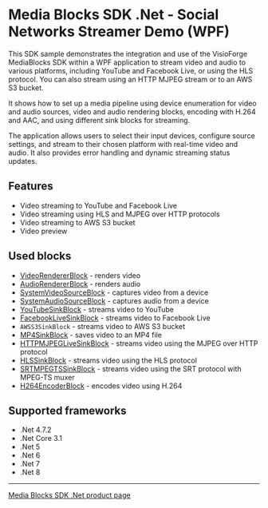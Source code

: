 # Media Blocks SDK .Net - Social Networks Streamer Demo (WPF)

This SDK sample demonstrates the integration and use of the VisioForge MediaBlocks SDK within a WPF application to stream video and audio to various platforms, including YouTube and Facebook Live, or using the HLS protocol.
You can also stream using an HTTP MJPEG stream or to an AWS S3 bucket.

It shows how to set up a media pipeline using device enumeration for video and audio sources, video and audio rendering blocks, encoding with H.264 and AAC, and using different sink blocks for streaming.

The application allows users to select their input devices, configure source settings, and stream to their chosen platform with real-time video and audio. It also provides error handling and dynamic streaming status updates.

## Features

- Video streaming to YouTube and Facebook Live
- Video streaming using HLS and MJPEG over HTTP protocols
- Video streaming to AWS S3 bucket
- Video preview

## Used blocks

- [VideoRendererBlock](https://www.visioforge.com/help/docs/dotnet/mediablocks/VideoRendering/) - renders video
- [AudioRendererBlock](https://www.visioforge.com/help/docs/dotnet/mediablocks/AudioRendering/) - renders audio
- [SystemVideoSourceBlock](https://www.visioforge.com/help/docs/dotnet/mediablocks/Sources/SystemVideoSourceBlock/) - captures video from a device
- [SystemAudioSourceBlock](https://www.visioforge.com/help/docs/dotnet/mediablocks/Sources/SystemAudioSourceBlock/) - captures audio from a device
- [YouTubeSinkBlock](https://www.visioforge.com/help/docs/dotnet/mediablocks/Sinks/YouTubeSinkBlock/) - streams video to YouTube
- [FacebookLiveSinkBlock](https://www.visioforge.com/help/docs/dotnet/mediablocks/Sinks/FacebookLiveSinkBlock/) - streams video to Facebook Live
- `AWSS3SinkBlock` - streams video to AWS S3 bucket
- [MP4SinkBlock](https://www.visioforge.com/help/docs/dotnet/mediablocks/Sinks/MP4SinkBlock/) - saves video to an MP4 file
- [HTTPMJPEGLiveSinkBlock](https://www.visioforge.com/help/docs/dotnet/mediablocks/Sinks/HTTPMJPEGLiveSinkBlock/) - streams video using the MJPEG over HTTP protocol
- [HLSSinkBlock](https://www.visioforge.com/help/docs/dotnet/mediablocks/Sinks/HLSSinkBlock/) - streams video using the HLS protocol
- [SRTMPEGTSSinkBlock](https://www.visioforge.com/help/docs/dotnet/mediablocks/Sinks/SRTMPEGTSSinkBlock/) - streams video using the SRT protocol with MPEG-TS muxer
- [H264EncoderBlock](https://www.visioforge.com/help/docs/dotnet/mediablocks/VideoEncoders/H264EncoderBlock/) - encodes video using H.264

## Supported frameworks

- .Net 4.7.2
- .Net Core 3.1
- .Net 5
- .Net 6
- .Net 7
- .Net 8

---

[Media Blocks SDK .Net product page](https://www.visioforge.com/media-blocks-sdk)
